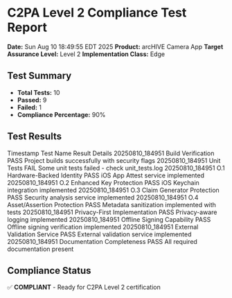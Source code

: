 # C2PA Level 2 Compliance Test Report

**Date:** Sun Aug 10 18:49:55 EDT 2025
**Product:** arcHIVE Camera App
**Target Assurance Level:** Level 2
**Implementation Class:** Edge

## Test Summary

- **Total Tests:** 10
- **Passed:** 9
- **Failed:** 1
- **Compliance Percentage:** 90%

## Test Results

Timestamp        Test Name                       Result  Details
20250810_184951  Build Verification              PASS    Project builds successfully with security flags
20250810_184951  Unit Tests                      FAIL    Some unit tests failed - check unit_tests.log
20250810_184951  O.1 Hardware-Backed Identity    PASS    iOS App Attest service implemented
20250810_184951  O.2 Enhanced Key Protection     PASS    iOS Keychain integration implemented
20250810_184951  O.3 Claim Generator Protection  PASS    Security analysis service implemented
20250810_184951  O.4 Asset/Assertion Protection  PASS    Metadata sanitization implemented with tests
20250810_184951  Privacy-First Implementation    PASS    Privacy-aware logging implemented
20250810_184951  Offline Signing Capability      PASS    Offline signing verification implemented
20250810_184951  External Validation Service     PASS    External validation service implemented
20250810_184951  Documentation Completeness      PASS    All required documentation present

## Compliance Status

✅ **COMPLIANT** - Ready for C2PA Level 2 certification
